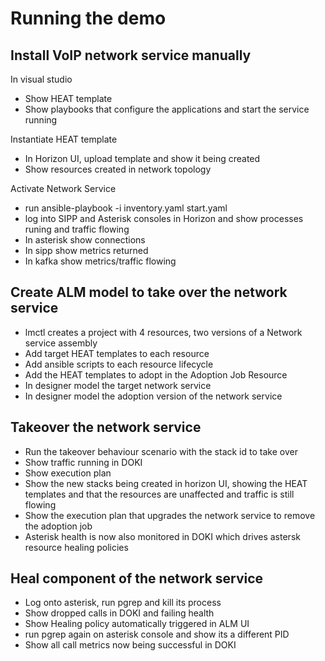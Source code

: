# Running the demo


## Install VoIP network service manually

In visual studio
* Show HEAT template
* Show playbooks that configure the applications and start the service running

Instantiate HEAT template
* In Horizon UI, upload template and show it being created
* Show resources created in network topology

Activate Network Service
* run ansible-playbook -i inventory.yaml start.yaml
* log into SIPP and Asterisk consoles in Horizon and show processes runing and traffic flowing
* In asterisk show connections
* In sipp show metrics returned
* In kafka show metrics/traffic flowing

## Create ALM model to take over the network service

* lmctl creates a project with 4 resources, two versions of a Network service assembly
* Add target HEAT templates to each resource
* Add ansible scripts to each resource lifecycle
* Add the HEAT templates to adopt in the Adoption Job Resource
* In designer model the target network service
* In designer model the adoption version of the network service

## Takeover the network service

* Run the takeover behaviour scenario with the stack id to take over
* Show traffic running in DOKI
* Show execution plan
* Show the new stacks being created in horizon UI, showing the HEAT templates and that the resources are unaffected and traffic is still flowing
* Show the execution plan that upgrades the network service to remove the adoption job
* Asterisk health is now also monitored in DOKI which drives astersk resource healing policies

## Heal component of the network service

* Log onto asterisk, run pgrep and kill its process
* Show dropped calls in DOKI and failing health
* Show Healing policy automatically triggered in ALM UI
* run pgrep again on asterisk console and show its a different PID
* Show all call metrics now being successful in DOKI 